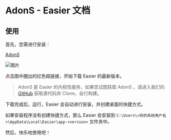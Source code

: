 # AdonS - Easier 文档

## 使用

首先，您需进行安装：

[AdonS](//adons.vercel.app/)

![图片](https://user-images.githubusercontent.com/75924586/147383702-55f922ed-0d4f-4cd4-ab88-4f0fcdd0bebb.png)

点击图中圈出的红色超链接，开始下载 Easier 的最新版本。

> AdonS 是 Easier 的内核性服务，如果您试图获取 AdonS ，请进入我们的 [GitHub](//github.com/Uazira/adons) 获取源代码并 Clone，自行构建。

下载完成后，运行，Easier 会自动进行安装，并创建桌面的快捷方式。

如果安装程序没有创建快捷方式，那么 Easier 会安装到 `C:\Users\<你的系统用户名>\AppData\Local\Easier\app-<version>` 文件夹中。

然后，快乐地使用吧！
